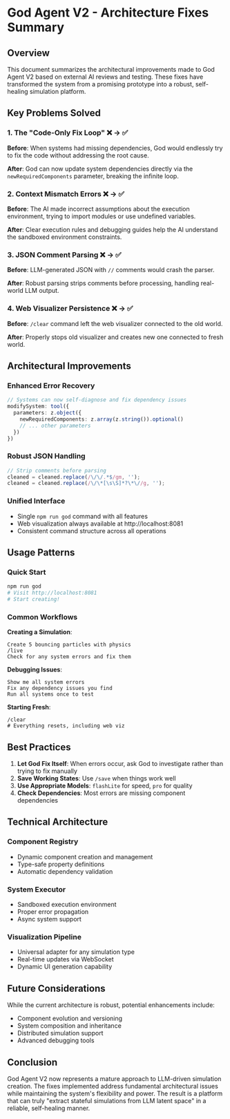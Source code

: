 # God Agent V2 - Architecture Fixes Summary

## Overview

This document summarizes the architectural improvements made to God Agent V2 based on external AI reviews and testing. These fixes have transformed the system from a promising prototype into a robust, self-healing simulation platform.

## Key Problems Solved

### 1. The "Code-Only Fix Loop" ❌ → ✅

**Before**: When systems had missing dependencies, God would endlessly try to fix the code without addressing the root cause.

**After**: God can now update system dependencies directly via the `newRequiredComponents` parameter, breaking the infinite loop.

### 2. Context Mismatch Errors ❌ → ✅

**Before**: The AI made incorrect assumptions about the execution environment, trying to import modules or use undefined variables.

**After**: Clear execution rules and debugging guides help the AI understand the sandboxed environment constraints.

### 3. JSON Comment Parsing ❌ → ✅

**Before**: LLM-generated JSON with `//` comments would crash the parser.

**After**: Robust parsing strips comments before processing, handling real-world LLM output.

### 4. Web Visualizer Persistence ❌ → ✅

**Before**: `/clear` command left the web visualizer connected to the old world.

**After**: Properly stops old visualizer and creates new one connected to fresh world.

## Architectural Improvements

### Enhanced Error Recovery
```typescript
// Systems can now self-diagnose and fix dependency issues
modifySystem: tool({
  parameters: z.object({
    newRequiredComponents: z.array(z.string()).optional()
    // ... other parameters
  })
})
```

### Robust JSON Handling
```typescript
// Strip comments before parsing
cleaned = cleaned.replace(/\/\/.*$/gm, '');
cleaned = cleaned.replace(/\/\*[\s\S]*?\*\//g, '');
```

### Unified Interface
- Single `npm run god` command with all features
- Web visualization always available at http://localhost:8081
- Consistent command structure across all operations

## Usage Patterns

### Quick Start
```bash
npm run god
# Visit http://localhost:8081
# Start creating!
```

### Common Workflows

**Creating a Simulation**:
```
Create 5 bouncing particles with physics
/live
Check for any system errors and fix them
```

**Debugging Issues**:
```
Show me all system errors
Fix any dependency issues you find
Run all systems once to test
```

**Starting Fresh**:
```
/clear
# Everything resets, including web viz
```

## Best Practices

1. **Let God Fix Itself**: When errors occur, ask God to investigate rather than trying to fix manually
2. **Save Working States**: Use `/save` when things work well
3. **Use Appropriate Models**: `flashLite` for speed, `pro` for quality
4. **Check Dependencies**: Most errors are missing component dependencies

## Technical Architecture

### Component Registry
- Dynamic component creation and management
- Type-safe property definitions
- Automatic dependency validation

### System Executor
- Sandboxed execution environment
- Proper error propagation
- Async system support

### Visualization Pipeline
- Universal adapter for any simulation type
- Real-time updates via WebSocket
- Dynamic UI generation capability

## Future Considerations

While the current architecture is robust, potential enhancements include:
- Component evolution and versioning
- System composition and inheritance
- Distributed simulation support
- Advanced debugging tools

## Conclusion

God Agent V2 now represents a mature approach to LLM-driven simulation creation. The fixes implemented address fundamental architectural issues while maintaining the system's flexibility and power. The result is a platform that can truly "extract stateful simulations from LLM latent space" in a reliable, self-healing manner.